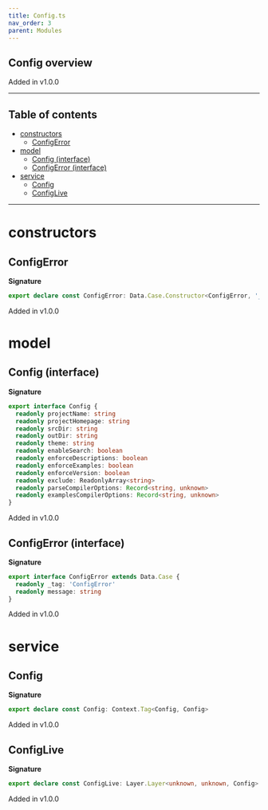 ```yaml
---
title: Config.ts
nav_order: 3
parent: Modules
---
```


## Config overview

Added in v1.0.0

---

<h2 class="text-delta">Table of contents</h2>

- [constructors](#constructors)
  - [ConfigError](#configerror)
- [model](#model)
  - [Config (interface)](#config-interface)
  - [ConfigError (interface)](#configerror-interface)
- [service](#service)
  - [Config](#config)
  - [ConfigLive](#configlive)

---

# constructors

## ConfigError

**Signature**

```ts
export declare const ConfigError: Data.Case.Constructor<ConfigError, '_tag'>
```

Added in v1.0.0

# model

## Config (interface)

**Signature**

```ts
export interface Config {
  readonly projectName: string
  readonly projectHomepage: string
  readonly srcDir: string
  readonly outDir: string
  readonly theme: string
  readonly enableSearch: boolean
  readonly enforceDescriptions: boolean
  readonly enforceExamples: boolean
  readonly enforceVersion: boolean
  readonly exclude: ReadonlyArray<string>
  readonly parseCompilerOptions: Record<string, unknown>
  readonly examplesCompilerOptions: Record<string, unknown>
}
```

Added in v1.0.0

## ConfigError (interface)

**Signature**

```ts
export interface ConfigError extends Data.Case {
  readonly _tag: 'ConfigError'
  readonly message: string
}
```

Added in v1.0.0

# service

## Config

**Signature**

```ts
export declare const Config: Context.Tag<Config, Config>
```

Added in v1.0.0

## ConfigLive

**Signature**

```ts
export declare const ConfigLive: Layer.Layer<unknown, unknown, Config>
```

Added in v1.0.0

